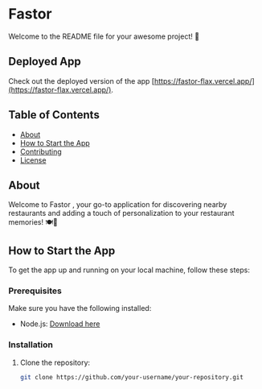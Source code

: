 # Fastor

Welcome to the README file for your awesome project! 🚀

## Deployed App

Check out the deployed version of the app [https://fastor-flax.vercel.app/](https://fastor-flax.vercel.app/).

## Table of Contents

- [About](#about)
- [How to Start the App](#how-to-start-the-app)
- [Contributing](#contributing)
- [License](#license)

## About

Welcome to Fastor , your go-to application for discovering nearby restaurants and adding a touch of personalization to your restaurant memories! 🍽️📸

## How to Start the App

To get the app up and running on your local machine, follow these steps:

### Prerequisites

Make sure you have the following installed:

- Node.js: [Download here](https://nodejs.org/)

### Installation

1. Clone the repository:

   ```bash
   git clone https://github.com/your-username/your-repository.git
   ```
